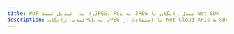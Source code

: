 ---title: PDF را به  تبدیل کنیدJPEG، PCL به JPEG مبدل رایگان یا Net SDKdescription: تبدیل رایگانPCL به JPEG با استفاده از Net Cloud APIs & SDK همچنین اسناد PDF را در Cloud ایجاد، ویرایش و رندر کنید.---